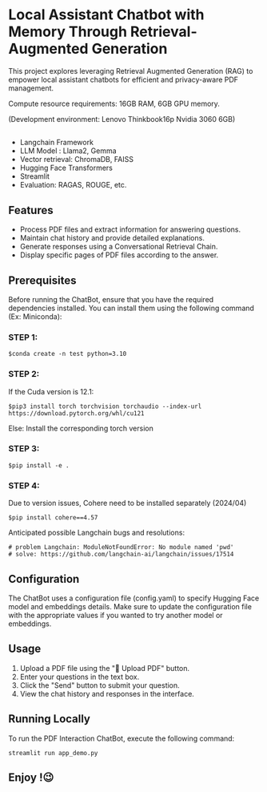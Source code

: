 # Local Assistant Chatbot with Memory Through Retrieval-Augmented Generation

This project explores leveraging Retrieval Augmented Generation (RAG) to empower local assistant chatbots for efficient and privacy-aware PDF management. 

Compute resource requirements: 16GB RAM, 6GB GPU memory. 

(Development environment: Lenovo Thinkbook16p Nvidia 3060 6GB)

##
* Langchain Framework
* LLM Model : Llama2, Gemma
* Vector retrieval: ChromaDB, FAISS
* Hugging Face Transformers
* Streamlit
* Evaluation: RAGAS, ROUGE, etc.

## Features 
* Process PDF files and extract information for answering questions.
* Maintain chat history and provide detailed explanations.
* Generate responses using a Conversational Retrieval Chain.
* Display specific pages of PDF files according to the answer.

## Prerequisites
Before running the ChatBot, ensure that you have the required dependencies installed. You can install them using the following command (Ex: Miniconda):
### STEP 1:
```
$conda create -n test python=3.10
```
### STEP 2:
If the Cuda version is 12.1:
```
$pip3 install torch torchvision torchaudio --index-url https://download.pytorch.org/whl/cu121
```
Else: Install the corresponding torch version
### STEP 3:
```
$pip install -e .
```
### STEP 4:
Due to version issues, Cohere need to be installed separately (2024/04)
```
$pip install cohere==4.57
```

Anticipated possible Langchain bugs and resolutions:
```
# problem Langchain: ModuleNotFoundError: No module named 'pwd'
# solve: https://github.com/langchain-ai/langchain/issues/17514
```

## Configuration 
The ChatBot uses a configuration file (config.yaml) to specify Hugging Face model and embeddings details. Make sure to update the configuration file with the appropriate values if you wanted to try another model or embeddings.

## Usage
1. Upload a PDF file using the "📁 Upload PDF" button.
2. Enter your questions in the text box.
3. Click the "Send" button to submit your question.
4. View the chat history and responses in the interface.

## Running Locally
To run the PDF Interaction ChatBot, execute the following command:

```
streamlit run app_demo.py
```

## Enjoy !😉

